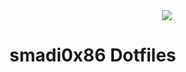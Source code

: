 <div align="center">
  <img src="https://github.com/smadi0x86/smadi0x86-dotfiles/assets/75253629/3bd0a21f-74d5-4df1-84a8-8518f683be00">
</div>

# smadi0x86 Dotfiles
